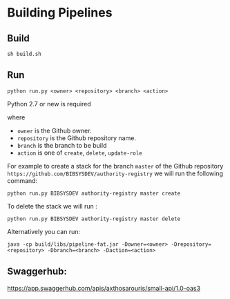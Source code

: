 # Building Pipelines

## Build
 ` sh build.sh ` 
 
 
 
## Run 

 `python run.py <owner> <repository> <branch> <action>` 
 
 Python 2.7 or new is required
 
 where 
 
  * `owner` is the Github owner.
  * `repository` is the Github repository name.
  * `branch` is the branch to be build
  * `action` is one of `create`, `delete`, `update-role`
  
  For example to create a stack for  the branch `master` of the Github repository `https://github.com/BIBSYSDEV/authority-registry`
  we will run the following command:
  
  `python run.py BIBSYSDEV authority-registry master create`
  
  To delete the stack we will run :
  
  `python run.py BIBSYSDEV authority-registry master delete`
  

  
  Alternatively you can run:
  
  `java -cp build/libs/pipeline-fat.jar -Downer=<owner> -Drepository=<repository> -Dbranch=<branch>
   -Daction=<action>`
   
## Swaggerhub: 

  https://app.swaggerhub.com/apis/axthosarouris/small-api/1.0-oas3   